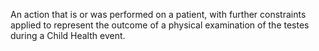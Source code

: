 An action that is or was performed on a patient, with further constraints applied to represent the outcome of a physical examination of the testes during a Child Health event.